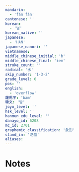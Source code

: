 ```yaml
---
mandarin:
  - 'fán fàn'
cantonese: ''
korean:
  - '범'
korean_native: ''
japanese:
  - 'HAN'
japanese_nanori: ''
vietnamese:
middle_chinese_initial: 'b'
middle_chinese_final: 'ɨɐm'
stroke_count: ''
radical: '水'
skip_number: '1-3-2'
grade_level: 6
pos: ''
english:
  - 'overflow'
羅馬字: 'bam'
韓文: '밤'
joyo_level: ''
hsk_level: ''
hanmun_edu_level: ''
danayo_id: 6208
mc_id: 2701
graphemic_classification: '象形'
stand_in: '氾濫'
aliases:
---
```


# Notes
